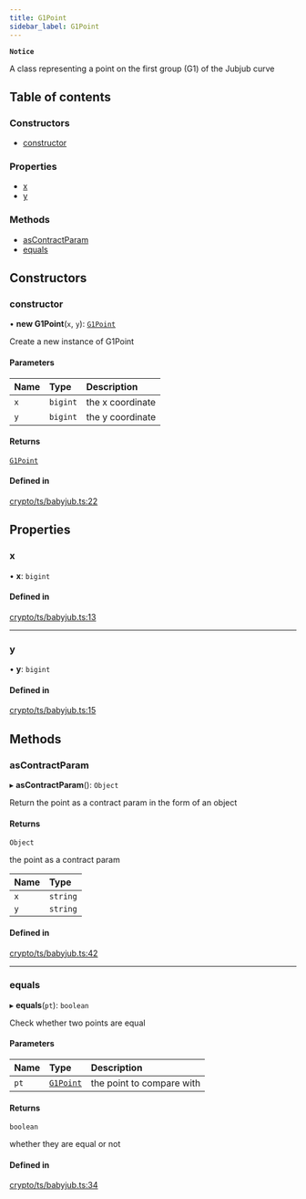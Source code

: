 ```yaml
---
title: G1Point
sidebar_label: G1Point
---
```


**`Notice`**

A class representing a point on the first group (G1)
of the Jubjub curve

## Table of contents

### Constructors

- [constructor](G1Point.md#constructor)

### Properties

- [x](G1Point.md#x)
- [y](G1Point.md#y)

### Methods

- [asContractParam](G1Point.md#ascontractparam)
- [equals](G1Point.md#equals)

## Constructors

### constructor

• **new G1Point**(`x`, `y`): [`G1Point`](G1Point.md)

Create a new instance of G1Point

#### Parameters

| Name | Type     | Description      |
| :--- | :------- | :--------------- |
| `x`  | `bigint` | the x coordinate |
| `y`  | `bigint` | the y coordinate |

#### Returns

[`G1Point`](G1Point.md)

#### Defined in

[crypto/ts/babyjub.ts:22](https://github.com/privacy-scaling-explorations/maci/blob/6a905de08/crypto/ts/babyjub.ts#L22)

## Properties

### x

• **x**: `bigint`

#### Defined in

[crypto/ts/babyjub.ts:13](https://github.com/privacy-scaling-explorations/maci/blob/6a905de08/crypto/ts/babyjub.ts#L13)

---

### y

• **y**: `bigint`

#### Defined in

[crypto/ts/babyjub.ts:15](https://github.com/privacy-scaling-explorations/maci/blob/6a905de08/crypto/ts/babyjub.ts#L15)

## Methods

### asContractParam

▸ **asContractParam**(): `Object`

Return the point as a contract param in the form of an object

#### Returns

`Object`

the point as a contract param

| Name | Type     |
| :--- | :------- |
| `x`  | `string` |
| `y`  | `string` |

#### Defined in

[crypto/ts/babyjub.ts:42](https://github.com/privacy-scaling-explorations/maci/blob/6a905de08/crypto/ts/babyjub.ts#L42)

---

### equals

▸ **equals**(`pt`): `boolean`

Check whether two points are equal

#### Parameters

| Name | Type                    | Description               |
| :--- | :---------------------- | :------------------------ |
| `pt` | [`G1Point`](G1Point.md) | the point to compare with |

#### Returns

`boolean`

whether they are equal or not

#### Defined in

[crypto/ts/babyjub.ts:34](https://github.com/privacy-scaling-explorations/maci/blob/6a905de08/crypto/ts/babyjub.ts#L34)
